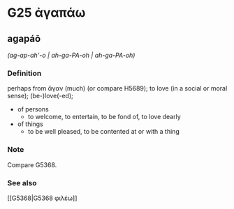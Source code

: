 # G25 ἀγαπάω

## agapáō

_(ag-ap-ah'-o | ah-ga-PA-oh | ah-ga-PA-oh)_

### Definition

perhaps from ἄγαν (much) (or compare H5689); to love (in a social or moral sense); (be-)love(-ed); 

- of persons
  - to welcome, to entertain, to be fond of, to love dearly
- of things
  - to be well pleased, to be contented at or with a thing

### Note

Compare G5368.

### See also

[[G5368|G5368 φιλέω]]
